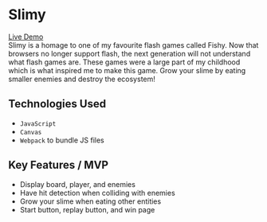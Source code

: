 # Slimy
[Live Demo](https://edmondthui.github.io/slimy/)  
Slimy is a homage to one of my favourite flash games called Fishy. Now that browsers no longer support flash, the next generation will not understand what flash games are. These games were a large part of my childhood which is what inspired me to make this game. Grow your slime by eating smaller enemies and destroy the ecosystem!

## Technologies Used
* `JavaScript` 
* `Canvas`
* `Webpack` to bundle JS files

## Key Features / MVP
* Display board, player, and enemies
* Have hit detection when colliding with enemies
* Grow your slime when eating other entities
* Start button, replay button, and win page
